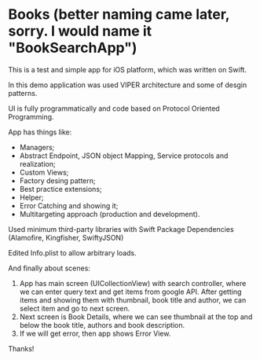# Books (better naming came later, sorry. I would name it "BookSearchApp")

This is a test and simple app for iOS platform, which was written on Swift.

In this demo application was used VIPER architecture and some of desgin patterns.

UI is fully programmatically and code based on Protocol Oriented Programming. 

App has things like:
- Managers;
- Abstract Endpoint, JSON object Mapping, Service protocols and realization; 
- Custom Views;
- Factory desing pattern;
- Best practice extensions;
- Helper;
- Error Catching and showing it;
- Multitargeting approach (production and development).

Used minimum third-party libraries with Swift Package Dependencies
(Alamofire, Kingfisher, SwiftyJSON)

Edited Info.plist to allow arbitrary loads.

And finally about scenes:
1. App has main screen (UICollectionView) with search controller, where we can enter query text and get items from google API.
After getting items and showing them with thumbnail, book title and author, we can select item and go to next screen.
2. Next screen is Book Details, where we can see thumbnail at the top and below the book title, authors and book description.
3. If we will get error, then app shows Error View.

Thanks!
